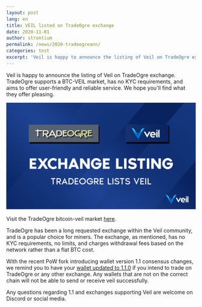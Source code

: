 ```yaml
---
layout: post
lang: en
title: VEIL listed on TradeOgre exchange
date: 2020-11-01
author: strontium
permalink: /news/2020-tradeogreann/
categories: test
excerpt: 'Veil is happy to announce the listing of Veil on TradeOgre exchange.'
---
```


Veil is happy to announce the listing of Veil on TradeOgre exchange. TradeOgre supports a BTC-VEIL market, has no KYC requirements, and aims to offer user-friendly and reliable service. We hope you'll find what they offer pleasing.

![](/uploads/news/2020-11-01-TOAnn.png)

Visit the TradeOgre bitcoin-veil market [here](https://tradeogre.com/exchange/BTC-VEIL).

TradeOgre has been a long requested exchange within the Veil community, and is a popular choice for miners. The exchange, as mentioned, has no KYC requirements, no limits, and charges withdrawal fees based on the network rather than a flat BTC cost.

With the recent PoW fork introducing wallet version 1.1 consensus changes, we remind you to have your [wallet updated to 1.1.0](https://github.com/Veil-Project/veil/releases) if you intend to trade on TradeOgre or any other exchange. Any wallets that are not on the correct chain will not be able to send or receive veil successfully.

Any questions regarding 1.1 and exchanges supporting Veil are welcome on Discord or social media.